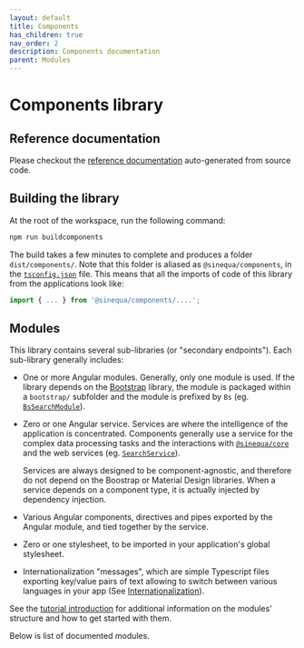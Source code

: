 ```yaml
---
layout: default
title: Components
has_children: true
nav_order: 2
description: Components documentation
parent: Modules
---
```


# Components library

## Reference documentation

Please checkout the [reference documentation]({{site.baseurl}}components) auto-generated from source code.

## Building the library

At the root of the workspace, run the following command:

```bash
npm run buildcomponents
```

The build takes a few minutes to complete and produces a folder `dist/components/`. Note that this folder is aliased as `@sinequa/components`, in the [`tsconfig.json`](https://github.com/sinequa/sba-angular/blob/master/tsconfig.json) file. This means that all the imports of code of this library from the applications look like:

```ts
import { ... } from '@sinequa/components/....';
```

## Modules

This library contains several sub-libraries (or "secondary endpoints"). Each sub-library generally includes:

- One or more Angular modules. Generally, only one module is used. If the library depends on the [Bootstrap](https://getbootstrap.com/) library, the module is packaged within a `bootstrap/` subfolder and the module is prefixed by `Bs` (eg. [`BsSearchModule`]({{site.baseurl}}components/modules/BsSearchModule.html)).
- Zero or one Angular service. Services are where the intelligence of the application is concentrated. Components generally use a service for the complex data processing tasks and the interactions with [`@sinequa/core`]({{site.baseurl}}modules/core/core.html) and the web services (eg. [`SearchService`]({{site.baseurl}}components/injectables/SearchService.html)).

    Services are always designed to be component-agnostic, and therefore do not depend on the Boostrap or Material Design libraries. When a service depends on a component type, it is actually injected by dependency injection.

- Various Angular components, directives and pipes exported by the Angular module, and tied together by the service.
- Zero or one stylesheet, to be imported in your application's global stylesheet.
- Internationalization "messages", which are simple Typescript files exporting key/value pairs of text allowing to switch between various languages in your app (See [Internationalization]({{site.baseurl}}tutorial/intl.html)).

See the [tutorial introduction]({{site.baseurl}}tutorial/intro.html#modules) for additional information on the modules' structure and how to get started with them.

Below is list of documented modules.
